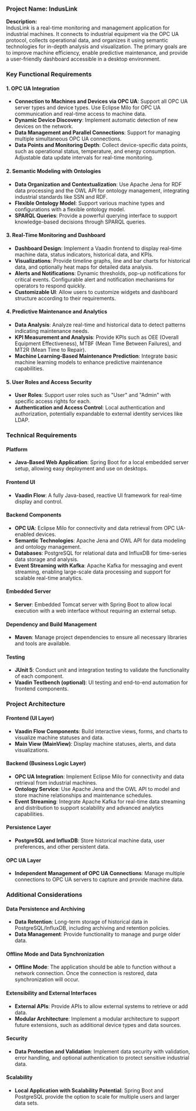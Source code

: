 ### Project Name: IndusLink
**Description:**  
IndusLink is a real-time monitoring and management application for industrial machines. It connects to industrial equipment via the OPC UA protocol, collects operational data, and organizes it using semantic technologies for in-depth analysis and visualization. The primary goals are to improve machine efficiency, enable predictive maintenance, and provide a user-friendly dashboard accessible in a desktop environment.

### Key Functional Requirements

#### 1. OPC UA Integration
- **Connection to Machines and Devices via OPC UA**: Support all OPC UA server types and device types. Use Eclipse Milo for OPC UA communication and real-time access to machine data.
- **Dynamic Device Discovery**: Implement automatic detection of new devices on the network.
- **Data Management and Parallel Connections**: Support for managing multiple simultaneous OPC UA connections.
- **Data Points and Monitoring Depth**: Collect device-specific data points, such as operational status, temperature, and energy consumption. Adjustable data update intervals for real-time monitoring.

#### 2. Semantic Modeling with Ontologies
- **Data Organization and Contextualization**: Use Apache Jena for RDF data processing and the OWL API for ontology management, integrating industrial standards like SSN and RDF.
- **Flexible Ontology Model**: Support various machine types and configurations with a flexible ontology model.
- **SPARQL Queries**: Provide a powerful querying interface to support knowledge-based decisions through SPARQL queries.

#### 3. Real-Time Monitoring and Dashboard
- **Dashboard Design**: Implement a Vaadin frontend to display real-time machine data, status indicators, historical data, and KPIs.
- **Visualizations**: Provide timeline graphs, line and bar charts for historical data, and optionally heat maps for detailed data analysis.
- **Alerts and Notifications**: Dynamic thresholds, pop-up notifications for critical events. Configurable alert and notification mechanisms for operators to respond quickly.
- **Customizable UI**: Allow users to customize widgets and dashboard structure according to their requirements.

#### 4. Predictive Maintenance and Analytics
- **Data Analysis**: Analyze real-time and historical data to detect patterns indicating maintenance needs.
- **KPI Measurement and Analysis**: Provide KPIs such as OEE (Overall Equipment Effectiveness), MTBF (Mean Time Between Failures), and MT2R (Mean Time to Repair).
- **Machine Learning-Based Maintenance Prediction**: Integrate basic machine learning models to enhance predictive maintenance capabilities.

#### 5. User Roles and Access Security
- **User Roles**: Support user roles such as "User" and "Admin" with specific access rights for each.
- **Authentication and Access Control**: Local authentication and authorization, potentially expandable to external identity services like LDAP.

### Technical Requirements

#### Platform
- **Java-Based Web Application**: Spring Boot for a local embedded server setup, allowing easy deployment and use on desktops.

#### Frontend UI
- **Vaadin Flow**: A fully Java-based, reactive UI framework for real-time display and control.

#### Backend Components
- **OPC UA**: Eclipse Milo for connectivity and data retrieval from OPC UA-enabled devices.
- **Semantic Technologies**: Apache Jena and OWL API for data modeling and ontology management.
- **Databases**: PostgreSQL for relational data and InfluxDB for time-series data storage and analysis.
- **Event Streaming with Kafka**: Apache Kafka for messaging and event streaming, enabling large-scale data processing and support for scalable real-time analytics.

#### Embedded Server
- **Server**: Embedded Tomcat server with Spring Boot to allow local execution with a web interface without requiring an external setup.

#### Dependency and Build Management
- **Maven**: Manage project dependencies to ensure all necessary libraries and tools are available.

#### Testing
- **JUnit 5**: Conduct unit and integration testing to validate the functionality of each component.
- **Vaadin Testbench (optional)**: UI testing and end-to-end automation for frontend components.

### Project Architecture

#### Frontend (UI Layer)
- **Vaadin Flow Components**: Build interactive views, forms, and charts to visualize machine statuses and data.
- **Main View (MainView)**: Display machine statuses, alerts, and data visualizations.

#### Backend (Business Logic Layer)
- **OPC UA Integration**: Implement Eclipse Milo for connectivity and data retrieval from industrial machines.
- **Ontology Service**: Use Apache Jena and the OWL API to model and store machine relationships and maintenance schedules.
- **Event Streaming**: Integrate Apache Kafka for real-time data streaming and distribution to support scalability and advanced analytics capabilities.

#### Persistence Layer
- **PostgreSQL and InfluxDB**: Store historical machine data, user preferences, and other persistent data.

#### OPC UA Layer
- **Independent Management of OPC UA Connections**: Manage multiple connections to OPC UA servers to capture and provide machine data.

### Additional Considerations

#### Data Persistence and Archiving
- **Data Retention**: Long-term storage of historical data in PostgreSQL/InfluxDB, including archiving and retention policies.
- **Data Management**: Provide functionality to manage and purge older data.

#### Offline Mode and Data Synchronization
- **Offline Mode**: The application should be able to function without a network connection. Once the connection is restored, data synchronization will occur.

#### Extensibility and External Interfaces
- **External APIs**: Provide APIs to allow external systems to retrieve or add data.
- **Modular Architecture**: Implement a modular architecture to support future extensions, such as additional device types and data sources.

#### Security
- **Data Protection and Validation**: Implement data security with validation, error handling, and optional authentication to protect sensitive industrial data.

#### Scalability
- **Local Application with Scalability Potential**: Spring Boot and PostgreSQL provide the option to scale for multiple users and larger data sets.
